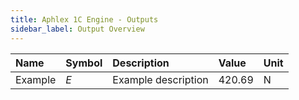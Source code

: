 ```yaml
---
title: Aphlex 1C Engine - Outputs
sidebar_label: Output Overview
---
```

| Name | Symbol | Description | Value | Unit |
| :-------- | :----------- | :--------------------------------- | :-- | :-- | 
| Example | $E$ | Example description | 420.69 | N |
